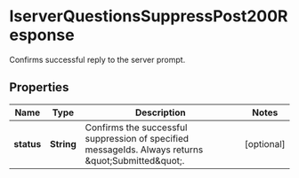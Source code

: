 

# IserverQuestionsSuppressPost200Response

Confirms successful reply to the server prompt.

## Properties

| Name | Type | Description | Notes |
|------------ | ------------- | ------------- | -------------|
|**status** | **String** | Confirms the successful suppression of specified messageIds. Always returns \&quot;Submitted\&quot;. |  [optional] |



